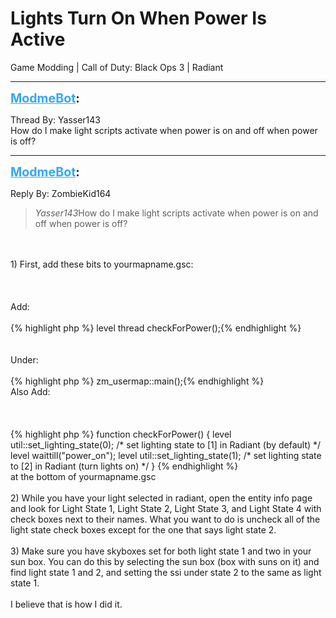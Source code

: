 # Lights Turn On When Power Is Active
Game Modding | Call of Duty: Black Ops 3 | Radiant

---
<strong style="font-size: 1.4em;"><span style="text-decoration: underline;text-decoration-color: #34a7f9;"><span style="color:#34a7f9;">ModmeBot</span></span>:</strong>

<p>Thread By: Yasser143<br />How do I make light scripts activate when power is on and off when power is off?</p>

---
<strong style="font-size: 1.4em;"><span style="text-decoration: underline;text-decoration-color: #34a7f9;"><span style="color:#34a7f9;">ModmeBot</span></span>:</strong>

<p>Reply By: ZombieKid164<br /><blockquote><em>Yasser143</em>How do I make light scripts activate when power is on and off when power is off?</blockquote><br /><br />1) First, add these bits to yourmapname.gsc:<br /><br /><br /><br />Add:<br /><br />{% highlight php %}
level thread checkForPower();{% endhighlight %}
<br /><br /><br />Under:<br /><br />{% highlight php %}
zm_usermap::main();{% endhighlight %}
<br />Also Add:<br /><br /><br /><br />{% highlight php %}
function checkForPower()
{
    level util::set_lighting_state(0); /* set lighting state to [1] in Radiant (by default) */
    level waittill("power_on");
    level util::set_lighting_state(1); /* set lighting state to [2] in Radiant (turn lights on) */
}
{% endhighlight %}
<br />at the bottom of yourmapname.gsc<br /><br />2) While you have your light selected in radiant, open the entity info page and look for Light State 1, Light State 2, Light State 3, and Light State 4 with check boxes next to their names. What you want to do is uncheck all of the light state check boxes except for the one that says light state 2. <br /><br />3) Make sure you have skyboxes set for both light state 1 and two in your sun box. You can do this by selecting the sun box (box with suns on it) and find light state 1 and 2, and setting the ssi under state 2 to the same as light state 1.<br /><br />I believe that is how I did it.</p>
